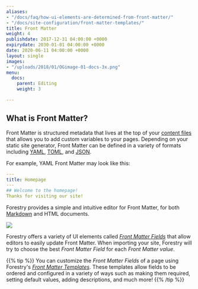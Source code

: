 ```yaml
---
aliases:
- "/docs/faq/how-ui-elements-are-determined-from-front-matter/"
- "/docs/site-configuration/front-matter-templates/"
title: Front Matter
weight: 4
publishdate: 2017-12-31 04:00:00 +0000
expirydate: 2030-01-01 04:00:00 +0000
date: 2020-06-11 04:00:00 +0000
layout: single
images:
- "/uploads/2018/01/OGimage-01-docs-3x.png"
menu:
  docs:
    parent: Editing
    weight: 3

---
```

## What is Front Matter?

Front Matter is structured metadata that lives at the top of your [content files](/docs/faqs/glossary/content-files/) that allows you to add custom variables to your pages. Depending on your static site generator, Front Matter can be defined in a variety of formats including [YAML](/docs/faqs/glossary/front-matter#yaml), [TOML](/docs/faqs/glossary/front-matter#toml), and [JSON](/docs/faqs/glossary/front-matter#json).

For example, YAML Front Matter may look like this:

```yaml
---
title: Homepage
---
## Welcome to the homepage!
Thanks for visiting our site!
```

Forestry provides a simple and intuitive editor for Front Matter, for both [Markdown](/docs/editing/markdown-editor/) and HTML documents.

![](/uploads/2018/01/14.png)

Forestry offers a variety of UI elements called [_Front Matter Fields_](/docs/settings/fields/) that allow editors to easily update Front Matter. When importing your site, Forestry will try to choose the best _Front Matter Field_ for each _Front Matter value_.

{{% tip %}} You can customize the _Front Matter Fields_ of a page using Forestry's [_Front Matter Templates_](/docs/settings/front-matter-templates/). These templates allow fields to be ordered and configured in a variety of ways such as making them required, setting default values, adding descriptions, and much more! {{% /tip %}}